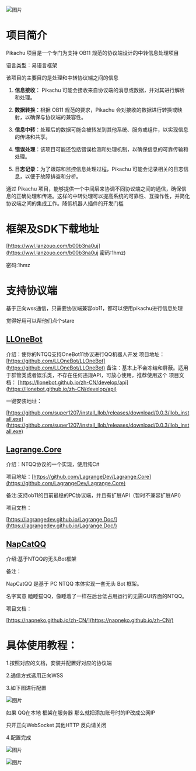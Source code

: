![图片](https://github.com/MoonSeaFishCat/PikachuNT/assets/130481300/67eab13d-38d6-4a2e-a030-a51660ab63a3)

# 项目简介

Pikachu 项目是一个专门为支持 OB11 规范的协议端设计的中转信息处理项目

语言类型：易语言框架

该项目的主要目的是处理和中转协议端之间的信息

1. **信息接收**： Pikachu 可能会接收来自协议端的消息或数据，并对其进行解析和处理。

2. **数据转换**：根据 OB11 规范的要求，Pikachu 会对接收的数据进行转换或映射，以确保与协议端的兼容性。

3. **信息中转**：处理后的数据可能会被转发到其他系统、服务或组件，以实现信息的传递和共享。

4. **错误处理**：该项目可能还包括错误检测和处理机制，以确保信息的可靠传输和处理。

5. **日志记录**：为了跟踪和监控信息处理过程，Pikachu 可能会记录相关的日志信息，以便于故障排查和分析。

通过 Pikachu 项目，能够提供一个中间层来协调不同协议端之间的通信，确保信息的正确处理和传递。这样的中转处理可以提高系统的可靠性、互操作性，并简化协议端之间的集成工作。降低机器人插件的开发门槛

# 框架及SDK下载地址

[https://wwl.lanzouo.com/b00b3na0uj](https://wwl.lanzouo.com/b00b3na0uj
密码:1hmz)

密码:1hmz

# 支持协议端

基于正向wss通信，只需要协议端兼容ob11，都可以使用pikachu进行信息处理

觉得好用可以帮他们点个stare

## [LLOneBot](https://github.com/LLOneBot/LLOneBot)

介绍：使你的NTQQ支持OneBot11协议进行QQ机器人开发
项目地址：[https://github.com/LLOneBot/LLOneBot](https://github.com/LLOneBot/LLOneBot)
备注：基本上不会冻结和屏蔽。适用于群管类或者娱乐类，不存在任何违规API，可放心使用，推荐使用这个
项目文档：
[https://llonebot.github.io/zh-CN/develop/api](https://llonebot.github.io/zh-CN/develop/api)

一键安装地址：

[https://github.com/super1207/install_llob/releases/download/0.0.3/llob_install.exe](https://github.com/super1207/install_llob/releases/download/0.0.3/llob_install.exe)


## [Lagrange.Core](https://github.com/LagrangeDev/Lagrange.Core)

介绍：NTQQ协议的一个实现，使用纯C#

项目地址：[https://github.com/LagrangeDev/Lagrange.Core](https://github.com/LagrangeDev/Lagrange.Core)

备注:支持ob11的目前最稳的PC协议端，并且有扩展API（暂时不兼容扩展API）

项目文档：

[https://lagrangedev.github.io/Lagrange.Doc/](https://lagrangedev.github.io/Lagrange.Doc/)



## [NapCatQQ](https://github.com/NapNeko/NapCatQQ)

介绍:基于NTQQ的无头Bot框架

备注：

NapCatQQ 是基于 PC NTQQ 本体实现一套无头 Bot 框架。

名字寓意 瞌睡猫QQ，像睡着了一样在后台低占用运行的无需GUI界面的NTQQ。

项目文档：

[https://napneko.github.io/zh-CN/](https://napneko.github.io/zh-CN/)



# 具体使用教程：

1.按照对应的文档，安装并配置好对应的协议端

2.通信方式选用正向WSS

3.如下图进行配置

![图片](https://github.com/MoonSeaFishCat/PikachuNT/assets/130481300/329ff22b-aba8-45d7-ad2d-020c5874cc81)


如果 QQ在本地 框架在服务器 那么就把添加账号时的IP改成公网IP

只开正向WebSocket 其他HTTP 反向请关闭

4.配置完成

![图片](https://github.com/MoonSeaFishCat/PikachuNT/assets/130481300/ca50d1bc-c4dd-4428-a9be-46c2becb78db)


![图片](https://github.com/MoonSeaFishCat/PikachuNT/assets/130481300/7609cce6-6d8e-479f-bd6e-ee63c7fccd7d)

